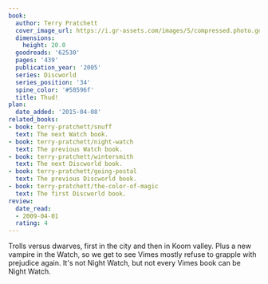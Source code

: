 ```yaml
---
book:
  author: Terry Pratchett
  cover_image_url: https://i.gr-assets.com/images/S/compressed.photo.goodreads.com/books/1320495268l/62530._SY160_.jpg
  dimensions:
    height: 20.0
  goodreads: '62530'
  pages: '439'
  publication_year: '2005'
  series: Discworld
  series_position: '34'
  spine_color: '#58596f'
  title: Thud!
plan:
  date_added: '2015-04-08'
related_books:
- book: terry-pratchett/snuff
  text: The next Watch book.
- book: terry-pratchett/night-watch
  text: The previous Watch book.
- book: terry-pratchett/wintersmith
  text: The next Discworld book.
- book: terry-pratchett/going-postal
  text: The previous Discworld book.
- book: terry-pratchett/the-color-of-magic
  text: The first Discworld book.
review:
  date_read:
  - 2009-04-01
  rating: 4
---
```


Trolls versus dwarves, first in the city and then in Koom valley. Plus a new vampire in the Watch, so we get to see
Vimes mostly refuse to grapple with prejudice again.  It's not Night Watch, but not every Vimes book can be Night Watch.
